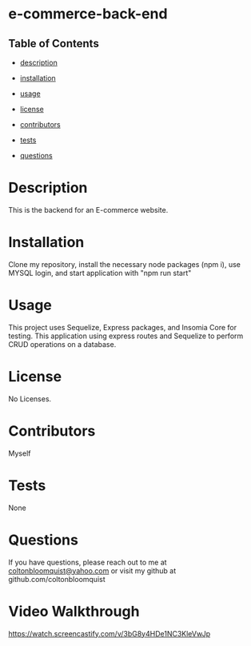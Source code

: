 # **e-commerce-back-end**

  ## Table of Contents

  * [description](#description)

  * [installation](#installation)

  * [usage](#usage)

  * [license](#license)

  * [contributors](#contributors)

  * [tests](#tests)

  * [questions](#questions)



  # Description
  This is the backend for an E-commerce website.  
  
  # Installation
  Clone my repository, install the necessary node packages (npm i), use MYSQL login, and start application with "npm run start" 

  # Usage
  This project uses Sequelize, Express packages, and Insomia Core for testing. This application using express routes and Sequelize to perform CRUD operations on a database.

  # License
  No Licenses.

  # Contributors
  Myself

  # Tests
  None

  # Questions
  If you have questions, please reach out to me at coltonbloomquist@yahoo.com or visit my github at github.com/coltonbloomquist
  
  # Video Walkthrough
  
  https://watch.screencastify.com/v/3bG8y4HDe1NC3KleVwJp
  
